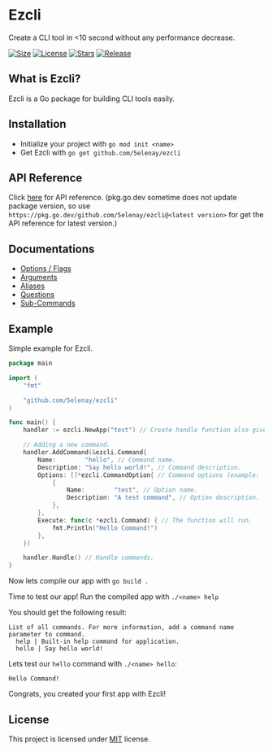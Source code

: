 # Ezcli

Create a CLI tool in <10 second without any performance decrease.

[![Size](https://img.shields.io/github/languages/code-size/5elenay/ezcli)]()
[![License](https://img.shields.io/github/license/5elenay/ezcli)]()
[![Stars](https://img.shields.io/github/stars/5elenay/ezcli)]()
[![Release](https://img.shields.io/github/v/release/5elenay/ezcli)]()

## What is Ezcli?

Ezcli is a Go package for building CLI tools easily.

## Installation

- Initialize your project with `go mod init <name>`
- Get Ezcli with `go get github.com/5elenay/ezcli`

## API Reference

Click [here](https://pkg.go.dev/github.com/5elenay/ezcli) for API reference. (pkg.go.dev sometime does not update package version, so use `https://pkg.go.dev/github.com/5elenay/ezcli@<latest version>` for get the API reference for latest version.)

## Documentations

- [Options / Flags](https://github.com/5elenay/ezcli/blob/main/docs/Options.md)
- [Arguments](https://github.com/5elenay/ezcli/blob/main/docs/Arguments.md)
- [Aliases](https://github.com/5elenay/ezcli/blob/main/docs/Aliases.md)
- [Questions](https://github.com/5elenay/ezcli/blob/main/docs/Questions.md)
- [Sub-Commands](https://github.com/5elenay/ezcli/blob/main/docs/SubCommands.md)

## Example

Simple example for Ezcli.

```go
package main

import (
    "fmt"

    "github.com/5elenay/ezcli"
)

func main() {
    handler := ezcli.NewApp("test") // Create handle function also gives built-in help command. So you don't need to write a help command yourself.

    // Adding a new command.
    handler.AddCommand(&ezcli.Command{
        Name:        "hello", // Command name.
        Description: "Say hello world!", // Command description.
        Options: []*ezcli.CommandOption{ // Command options (example: -force, -confirm etc...).
            {
                Name:        "test", // Option name.
                Description: "A test command", // Option description.
            },
        },
        Execute: func(c *ezcli.Command) { // The function will run.
            fmt.Println("Hello Command!")
        },
    })

    handler.Handle() // Handle commands.
}

```

Now lets compile our app with `go build .`

Time to test our app! Run the compiled app with `./<name> help`

You should get the following result:

```
List of all commands. For more information, add a command name parameter to command.
  help | Built-in help command for application.
  hello | Say hello world!
```

Lets test our `hello` command with `./<name> hello`:

```
Hello Command!
```

Congrats, you created your first app with Ezcli!

## License

This project is licensed under [MIT](https://opensource.org/licenses/MIT) license.
